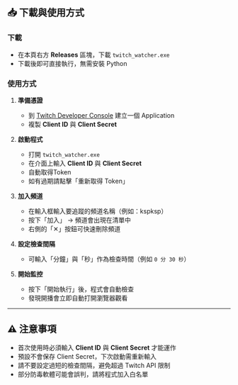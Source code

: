## 📥 下載與使用方式

### 下載
- 在本頁右方 **Releases** 區塊，下載 `twitch_watcher.exe`  
- 下載後即可直接執行，無需安裝 Python  

### 使用方式
1. **準備憑證**  
   - 到 [Twitch Developer Console](https://dev.twitch.tv/console/apps) 建立一個 Application  
   - 複製 **Client ID** 與 **Client Secret**  

2. **啟動程式**  
   - 打開 `twitch_watcher.exe`  
   - 在介面上輸入 **Client ID** 與 **Client Secret**  
   - 自動取得Token
   - 如有過期請點擊「重新取得 Token」  

4. **加入頻道**  
   - 在輸入框輸入要追蹤的頻道名稱（例如：kspksp）  
   - 按下「加入」 → 頻道會出現在清單中  
   - 右側的「✕」按鈕可快速刪除頻道  

5. **設定檢查間隔**  
   - 可輸入「分鐘」與「秒」作為檢查時間（例如 `0 分 30 秒`）  

6. **開始監控**  
   - 按下「開始執行」後，程式會自動檢查  
   - 發現開播會立即自動打開瀏覽器觀看  

---

## ⚠ 注意事項
- 首次使用時必須輸入 **Client ID** 與 **Client Secret** 才能運作  
- 預設不會保存 Client Secret，下次啟動需重新輸入  
- 請不要設定過短的檢查間隔，避免超過 Twitch API 限制  
- 部分防毒軟體可能會誤判，請將程式加入白名單  
